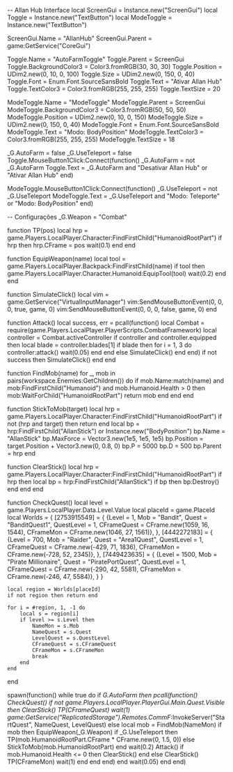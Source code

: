 -- Allan Hub Interface
local ScreenGui = Instance.new("ScreenGui")
local Toggle = Instance.new("TextButton")
local ModeToggle = Instance.new("TextButton")

ScreenGui.Name = "AllanHub"
ScreenGui.Parent = game:GetService("CoreGui")

Toggle.Name = "AutoFarmToggle"
Toggle.Parent = ScreenGui
Toggle.BackgroundColor3 = Color3.fromRGB(30, 30, 30)
Toggle.Position = UDim2.new(0, 10, 0, 100)
Toggle.Size = UDim2.new(0, 150, 0, 40)
Toggle.Font = Enum.Font.SourceSansBold
Toggle.Text = "Ativar Allan Hub"
Toggle.TextColor3 = Color3.fromRGB(255, 255, 255)
Toggle.TextSize = 20

ModeToggle.Name = "ModeToggle"
ModeToggle.Parent = ScreenGui
ModeToggle.BackgroundColor3 = Color3.fromRGB(50, 50, 50)
ModeToggle.Position = UDim2.new(0, 10, 0, 150)
ModeToggle.Size = UDim2.new(0, 150, 0, 40)
ModeToggle.Font = Enum.Font.SourceSansBold
ModeToggle.Text = "Modo: BodyPosition"
ModeToggle.TextColor3 = Color3.fromRGB(255, 255, 255)
ModeToggle.TextSize = 18

_G.AutoFarm = false
_G.UseTeleport = false
Toggle.MouseButton1Click:Connect(function()
    _G.AutoFarm = not _G.AutoFarm
    Toggle.Text = _G.AutoFarm and "Desativar Allan Hub" or "Ativar Allan Hub"
end)

ModeToggle.MouseButton1Click:Connect(function()
    _G.UseTeleport = not _G.UseTeleport
    ModeToggle.Text = _G.UseTeleport and "Modo: Teleporte" or "Modo: BodyPosition"
end)

-- Configurações
_G.Weapon = "Combat"

function TP(pos)
    local hrp = game.Players.LocalPlayer.Character:FindFirstChild("HumanoidRootPart")
    if hrp then hrp.CFrame = pos wait(0.1) end
end

function EquipWeapon(name)
    local tool = game.Players.LocalPlayer.Backpack:FindFirstChild(name)
    if tool then
        game.Players.LocalPlayer.Character.Humanoid:EquipTool(tool)
        wait(0.2)
    end
end

function SimulateClick()
    local vim = game:GetService("VirtualInputManager")
    vim:SendMouseButtonEvent(0, 0, 0, true, game, 0)
    vim:SendMouseButtonEvent(0, 0, 0, false, game, 0)
end

function Attack()
    local success, err = pcall(function()
        local Combat = require(game.Players.LocalPlayer.PlayerScripts.CombatFramework)
        local controller = Combat.activeController
        if controller and controller.equipped then
            local blade = controller.blades[1]
            if blade then
                for i = 1, 3 do
                    controller:attack()
                    wait(0.05)
                end
            end
        else
            SimulateClick()
        end
    end)
    if not success then SimulateClick() end
end

function FindMob(name)
    for _, mob in pairs(workspace.Enemies:GetChildren()) do
        if mob.Name:match(name) and mob:FindFirstChild("Humanoid") and mob.Humanoid.Health > 0 then
            mob:WaitForChild("HumanoidRootPart")
            return mob
        end
    end
end

function StickToMob(target)
    local hrp = game.Players.LocalPlayer.Character:FindFirstChild("HumanoidRootPart")
    if not (hrp and target) then return end
    local bp = hrp:FindFirstChild("AllanStick") or Instance.new("BodyPosition")
    bp.Name = "AllanStick"
    bp.MaxForce = Vector3.new(1e5, 1e5, 1e5)
    bp.Position = target.Position + Vector3.new(0, 0.8, 0)
    bp.P = 5000
    bp.D = 500
    bp.Parent = hrp
end

function ClearStick()
    local hrp = game.Players.LocalPlayer.Character:FindFirstChild("HumanoidRootPart")
    if hrp then
        local bp = hrp:FindFirstChild("AllanStick")
        if bp then bp:Destroy() end
    end
end

function CheckQuest()
    local level = game.Players.LocalPlayer.Data.Level.Value
    local placeId = game.PlaceId
    local Worlds = {
        [2753915549] = {
            {Level = 1, Mob = "Bandit", Quest = "BanditQuest1", QuestLevel = 1, CFrameQuest = CFrame.new(1059, 16, 1544), CFrameMon = CFrame.new(1046, 27, 1561)},
        },
        [4442272183] = {
            {Level = 700, Mob = "Raider", Quest = "Area1Quest", QuestLevel = 1, CFrameQuest = CFrame.new(-429, 71, 1836), CFrameMon = CFrame.new(-728, 52, 2345)},
        },
        [7449423635] = {
            {Level = 1500, Mob = "Pirate Millionaire", Quest = "PiratePortQuest", QuestLevel = 1, CFrameQuest = CFrame.new(-290, 42, 5581), CFrameMon = CFrame.new(-246, 47, 5584)},
        }
    }

    local region = Worlds[placeId]
    if not region then return end

    for i = #region, 1, -1 do
        local s = region[i]
        if level >= s.Level then
            NameMon = s.Mob
            NameQuest = s.Quest
            LevelQuest = s.QuestLevel
            CFrameQuest = s.CFrameQuest
            CFrameMon = s.CFrameMon
            break
        end
    end
end

spawn(function()
    while true do
        if _G.AutoFarm then
            pcall(function()
                CheckQuest()
                if not game.Players.LocalPlayer.PlayerGui.Main.Quest.Visible then
                    ClearStick()
                    TP(CFrameQuest)
                    wait(1)
                    game:GetService("ReplicatedStorage").Remotes.CommF_:InvokeServer("StartQuest", NameQuest, LevelQuest)
                else
                    local mob = FindMob(NameMon)
                    if mob then
                        EquipWeapon(_G.Weapon)
                        if _G.UseTeleport then
                            TP(mob.HumanoidRootPart.CFrame * CFrame.new(0, 1.5, 0))
                        else
                            StickToMob(mob.HumanoidRootPart)
                        end
                        wait(0.2)
                        Attack()
                        if mob.Humanoid.Health <= 0 then
                            ClearStick()
                        end
                    else
                        ClearStick()
                        TP(CFrameMon)
                        wait(1)
                    end
                end
            end)
        end
        wait(0.05)
    end
end)
